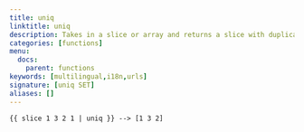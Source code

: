 ```yaml
---
title: uniq
linktitle: uniq
description: Takes in a slice or array and returns a slice with duplicate elements removed.
categories: [functions]
menu:
  docs:
    parent: functions
keywords: [multilingual,i18n,urls]
signature: [uniq SET]
aliases: []
---
```



```
{{ slice 1 3 2 1 | uniq }} --> [1 3 2]

```
